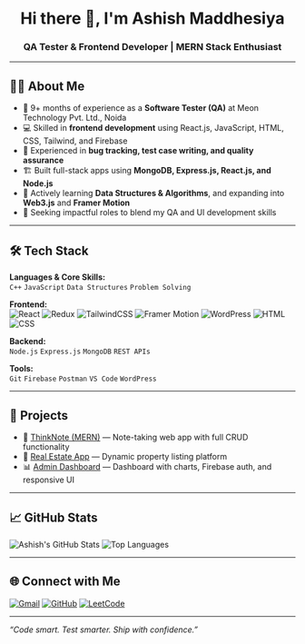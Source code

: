 <h1 align="center">Hi there 👋, I'm Ashish Maddhesiya</h1>
<h3 align="center">QA Tester & Frontend Developer | MERN Stack Enthusiast</h3>

---

## 🧑‍💻 About Me

- 🔎 9+ months of experience as a **Software Tester (QA)** at Meon Technology Pvt. Ltd., Noida
- 💻 Skilled in **frontend development** using React.js, JavaScript, HTML, CSS, Tailwind, and Firebase
- 🧪 Experienced in **bug tracking, test case writing, and quality assurance**
- 🏗️ Built full-stack apps using **MongoDB, Express.js, React.js, and Node.js**
- 🌱 Actively learning **Data Structures & Algorithms**, and expanding into **Web3.js** and **Framer Motion**
- 🎯 Seeking impactful roles to blend my QA and UI development skills

---

## 🛠️ Tech Stack

**Languages & Core Skills:**  
`C++` `JavaScript` `Data Structures` `Problem Solving`

**Frontend:**  
![React](https://img.shields.io/badge/-React-61DAFB?logo=react&logoColor=black&style=flat)
![Redux](https://img.shields.io/badge/-Redux-764ABC?logo=redux&logoColor=white&style=flat)
![TailwindCSS](https://img.shields.io/badge/-TailwindCSS-38B2AC?logo=tailwind-css&logoColor=white&style=flat)
![Framer Motion](https://img.shields.io/badge/-Framer%20Motion-E10098?logo=framer&logoColor=white&style=flat)
![WordPress](https://img.shields.io/badge/-WordPress-21759B?logo=wordpress&logoColor=white&style=flat)
![HTML](https://img.shields.io/badge/-HTML5-E34F26?logo=html5&logoColor=white&style=flat)
![CSS](https://img.shields.io/badge/-CSS3-1572B6?logo=css3&logoColor=white&style=flat)


**Backend:**  
`Node.js` `Express.js` `MongoDB` `REST APIs`

**Tools:**  
`Git` `Firebase` `Postman` `VS Code` `WordPress`

---

## 🔗 Projects

- 🔖 [ThinkNote (MERN)](https://thinknote-mern.onrender.com/) — Note-taking web app with full CRUD functionality  
- 🏡 [Real Estate App](https://real-estate-mern-3-1vlu.onrender.com/) — Dynamic property listing platform  
- 📊 [Admin Dashboard](https://admin-dashboard-iota-ten-40.vercel.app/) — Dashboard with charts, Firebase auth, and responsive UI  

---

## 📈 GitHub Stats

![Ashish's GitHub Stats](https://github-readme-stats.vercel.app/api?username=ashishgupta7518&show_icons=true&theme=react)
![Top Languages](https://github-readme-stats.vercel.app/api/top-langs/?username=ashishgupta7518&layout=compact&theme=react)

---

## 🌐 Connect with Me

[![Gmail](https://img.shields.io/badge/Gmail-D14836?style=for-the-badge&logo=gmail&logoColor=white)](mailto:ashishmadeshiya17@gmail.com)
[![GitHub](https://img.shields.io/badge/GitHub-000?style=for-the-badge&logo=github&logoColor=white)](https://github.com/ashishgupta7518)
[![LeetCode](https://img.shields.io/badge/LeetCode-FFA116?style=for-the-badge&logo=leetcode&logoColor=black)](https://leetcode.com/u/ashishmadeshiya17/)

---

*“Code smart. Test smarter. Ship with confidence.”*
